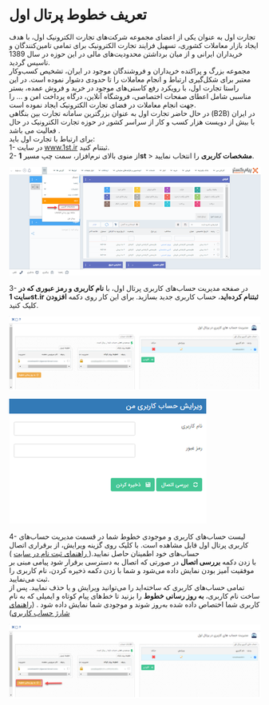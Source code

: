 # تعریف خطوط پرتال اول
 

تجارت اول  به عنوان یکی از اعضای مجموعه شرکت‌های تجارت الکترونیک اول، با هدف ایجاد بازار معاملات کشوری، تسهیل فرایند تجارت الکترونیک برای تمامی تامین‌کنندگان و خریداران ایرانی و از میان برداشتن محدودیت‌های مالی در این حوزه در سال 1389 تاسیس گردید.<br>
مجموعه بزرگ و پراکنده خریداران و فروشندگان موجود در ایران، تشخیص کسب‌وکار معتبر برای شکل‌گیری ارتباط و انجام معاملات را تا حدودی دشوار نموده است. در این راستا تجارت اول، با رویکرد رفع کاستی‌های موجود در خرید و فروش عمده، بستر مناسبی شامل اعطای صفحات اختصاصی، فروشگاه آنلاین، درگاه پرداخت امن و ... را  جهت انجام معاملات در فضای تجارت الکترونیک ایجاد نموده است.<br>
در حال حاضر تجارت اول به عنوان بزرگترین سامانه تجارت بین بنگاهی (B2B) در ایران با بیش از دویست هزار کسب و کار از سراسر کشور در حوزه تجارت الکترونیک در حال فعالیت می باشد .<br>
برای ارتباط با تجارت اول باید:<br>
1- در سایت www.1st.ir ثبتنام کنید.<br>
2- از منوی بالای نرم‌افزار، سمت چپ مسیر **1st** > **مشخصات کاربری** را انتخاب نمایید.<br>

![مشخصات کاربری پرتال اول](1stProfile.png)

3- در صفحه مدیریت حساب‌های کاربری پرتال اول، با **نام کاربری و رمز عبوری که در سایت 1st.ir ثبتنام کرده‌اید**، حساب کاربری جدید بسازید. برای این کار روی دکمه **افزودن** کلیک کنید.

![مدیریت حساب‌های کاربری پرتال اول](1stAccountSetting.png)

![ایجاد حساب کاربری پرتال اول](1stNewAccountCreation.png)

4- لیست حساب‌های کاربری و موجودی خطوط شما در قسمت مدیریت حساب‌های کاربری پرتال اول قابل مشاهده است. با کلیک روی گزینه ویرایش، از برقراری اتصال حساب‌های خود اطمینان حاصل نمایید.([ راهنمای ثبت نام در سایت](https://github.com/1stco/PayamGostarDocs/blob/master/help%202.5.4/1st/nahve-ozviat/nahve_ozviat.md) )<br>
با زدن دکمه **بررسی اتصال**  در صورتی که اتصال به دسترسی برقرار شود پیامی مبنی بر موفقیت آمیز بودن نمایش داده می‌شود و شما با زدن دکمه ذخیره کردن، نام کاربری را ثبت می‌نمایید.<br>
تمامی حساب‌های کاربری که ساخته‌اید را می‌توانید ویرایش و یا حذف نمایید. پس از ساخت نام کاربری، **به روز رسانی خطوط** را بزنید تا خط‌های پیام کوتاه و ایمیلی که به نام کاربری شما اختصاص داده شده به‌روز شوند و موجودی شما نمایش داده شود . ([راهنمای شارژ حساب کاربری](https://github.com/1stco/PayamGostarDocs/blob/master/help%202.5.4/1st/nahve-sharj/nahve-sharj.md))

![به‌روزرسانی خطوط پیامک و ایمیل پرتال اول](1stAccountUpdating.png)

